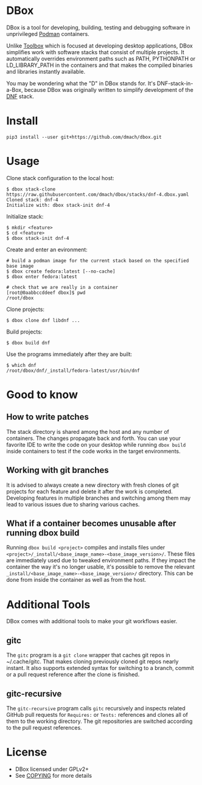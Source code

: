 DBox
====

DBox is a tool for developing, building, testing and debugging software
in unprivileged [Podman](https://podman.io/) containers.

Unlike [Toolbox](https://github.com/containers/toolbox) which is focused
at developing desktop applications, DBox simplifies work with software
stacks that consist of multiple projects. It automatically overrides
environment paths such as PATH, PYTHONPATH or LD_LIBRARY_PATH in the containers
and that makes the compiled binaries and libraries instantly available.

You may be wondering what the "D" in DBox stands for.
It's DNF-stack-in-a-Box, because DBox was originally written
to simplify development of the [DNF](https://github.com/rpm-software-management/dnf) stack.


Install
=======

    pip3 install --user git+https://github.com/dmach/dbox.git


Usage
=====


Clone stack configuration to the local host:

    $ dbox stack-clone https://raw.githubusercontent.com/dmach/dbox/stacks/dnf-4.dbox.yaml
    Cloned stack: dnf-4
    Initialize with: dbox stack-init dnf-4


Initialize stack:

    $ mkdir <feature>
    $ cd <feature>
    $ dbox stack-init dnf-4


Create and enter an evironment:

    # build a podman image for the current stack based on the specified base image
    $ dbox create fedora:latest [--no-cache]
    $ dbox enter fedora:latest

    # check that we are really in a container
    [root@0aabbccddeef dbox]$ pwd
    /root/dbox


Clone projects:

    $ dbox clone dnf libdnf ...


Build projects:

    $ dbox build dnf


Use the programs immediately after they are built:

    $ which dnf
    /root/dbox/dnf/_install/fedora-latest/usr/bin/dnf


Good to know
============


How to write patches
--------------------
The stack directory is shared among the host and any number of containers.
The changes propagate back and forth.
You can use your favorite IDE to write the code on your desktop while running
`dbox build` inside containers to test if the code works in the target environments.


Working with git branches
-------------------------
It is advised to always create a new directory with fresh clones of git projects
for each feature and delete it after the work is completed.
Developing features in multiple branches and switching among them may lead
to various issues due to sharing various caches.


What if a container becomes unusable after running dbox build
-------------------------------------------------------------
Running `dbox build <project>` compiles and installs files under `<project>/_install/<base_image_name>-<base_image_version>/`. These files are immediately used due to tweaked environment paths.
If they impact the container the way it's no longer usable, it's possible to remove the relevant `_install/<base_image_name>-<base_image_version>/` directory. This can be done from inside the container as well as from the host.


Additional Tools
================

DBox comes with additional tools to make your git workflows easier.


gitc
----

The `gitc` program is a `git clone` wrapper that caches git repos in ~/.cache/gitc.
That makes cloning previously cloned git repos nearly instant.
It also supports extended syntax for switching to a branch, commit
or a pull request reference after the clone is finished.


gitc-recursive
--------------

The `gitc-recursive` program calls `gitc` recursively and inspects related
GitHub pull requests for `Requires:` or `Tests:` references and clones
all of them to the working directory. The git repositories are switched
according to the pull request references.


License
=======

* DBox licensed under GPLv2+
* See [COPYING](COPYING.md) for more details
